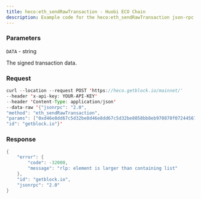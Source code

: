 ```yaml
---
title: heco:eth_sendRawTransaction - Huobi ECO Chain
description: Example code for the heco:eth_sendRawTransaction json-rpc method. Сomplete guide on how to use heco:eth_sendRawTransaction json-rpc in GetBlock.io Web3 documentation.
---
```


### Parameters


`DATA` - string

The signed transaction data.

### Request

``` java
curl --location --request POST 'https://heco.getblock.io/mainnet/' 
--header 'x-api-key: YOUR-API-KEY' 
--header 'Content-Type: application/json' 
--data-raw '{"jsonrpc": "2.0",
"method": "eth_sendRawTransaction",
"params": ["0xd46e8dd67c5d32be8d46e8dd67c5d32be8058bb8eb970870f072445675058bb8eb970870f072445675"],
"id": "getblock.io"}'
```

###  Response

``` java
{
    "error": {
        "code": -32000,
        "message": "rlp: element is larger than containing list"
    },
    "id": "getblock.io",
    "jsonrpc": "2.0"
}
```

